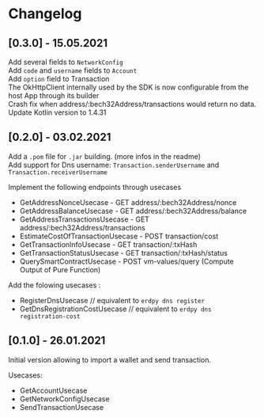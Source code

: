 Changelog
============

## [0.3.0] - 15.05.2021
Add several fields to `NetworkConfig`  
Add `code` and `username` fields to `Account`  
Add `option` field to Transaction  
The OkHttpClient internally used by the SDK is now configurable from the host App through its builder  
Crash fix when address/:bech32Address/transactions would return no data.  
Update Kotlin version to 1.4.31  

## [0.2.0] - 03.02.2021

Add a `.pom` file for `.jar` building. (more infos in the readme)  
Add support for Dns username: `Transaction.senderUsername` and `Transaction.receiverUsername`  

Implement the following endpoints through usecases
- GetAddressNonceUsecase - GET address/:bech32Address/nonce
- GetAddressBalanceUsecase - GET address/:bech32Address/balance
- GetAddressTransactionsUsecase - GET address/:bech32Address/transactions
- EstimateCostOfTransactionUsecase - POST transaction/cost
- GetTransactionInfoUsecase - GET transaction/:txHash
- GetTransactionStatusUsecase - GET transaction/:txHash/status
- QuerySmartContractUsecase - POST vm-values/query (Compute Output of Pure Function)

Add the folowing usecases :  
- RegisterDnsUsecase // equivalent to `erdpy dns register`
- GetDnsRegistrationCostUsecase // equivalent to `erdpy dns registration-cost`

## [0.1.0] - 26.01.2021

Initial version allowing to import a wallet and send transaction.  

Usecases:
- GetAccountUsecase
- GetNetworkConfigUsecase
- SendTransactionUsecase
